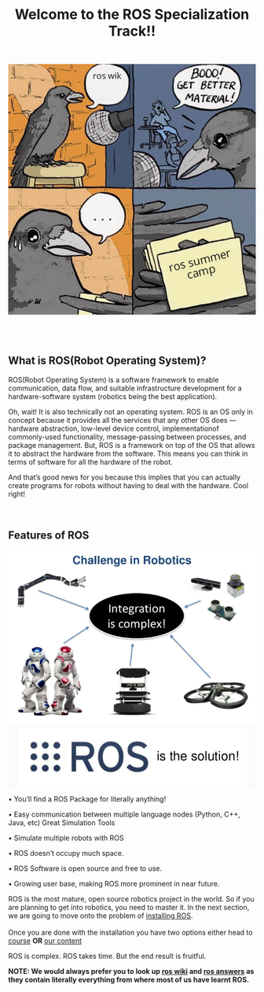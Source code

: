 <h1 align="center"> Welcome to the ROS Specialization Track!! </h1>  
<br>  
<p align="center" style="background-color: rgb(250,250,250)">
<img src="https://github.com/Robotics-Club-IIT-BHU/ROS-Specialization-22/blob/main/media/ROS_Intro.png"/>
</p>
<br>
<br>  

## What is ROS(Robot Operating System)?

ROS(Robot Operating System) is a software framework to enable communication, data flow, and suitable infrastructure development for a hardware-software system (robotics being the best application).

Oh, wait! It is also technically not an operating system. ROS is an OS only in concept because it provides all the services that any other OS does — hardware abstraction, low-level device control, implementationof commonly-used functionality, message-passing between processes, and package management. But, ROS is a framework on top of the OS that allows it to abstract the hardware from the software. This means you can think in terms of software for
all the hardware of the robot.

And that’s good news for you because this implies that you can actually create programs for robots without having to deal with the hardware. Cool right!
<br>  
<br>  
## Features of ROS

<p align="center" style="background-color: rgb(250,250,250)">
<img src="https://github.com/Robotics-Club-IIT-BHU/ROS-Specialization-22/blob/main/media/Need_for_ROS-1.png"/>
<img src="https://github.com/Robotics-Club-IIT-BHU/ROS-Specialization-22/blob/main/media/Need_for_ROS-2.png"/>
</p>



•	You’ll find a ROS Package for literally anything!


•	Easy communication between multiple language nodes (Python, C++, Java, etc) Great Simulation Tools


•	Simulate multiple robots with ROS 


•	ROS doesn’t occupy much space.


•	ROS Software is open source and free to use.


•	Growing user base, making ROS more prominent in near future.


ROS is the most mature, open source robotics project in the world. So if you are planning to get into robotics, you need to master it. 
In the next section, we are going to move onto the problem of 
[installing ROS](https://github.com/Robotics-Club-IIT-BHU/ROS-Specialization-22/blob/main/week1/Installation.md).  
<br>
Once you are done with the installation you have two options either head to [course](https://github.com/Robotics-Club-IIT-BHU/ROS-Specialization-22/blob/main/week1/Learning%20through%20course.md) **OR** [our content](https://github.com/Robotics-Club-IIT-BHU/ROS-Specialization-22/blob/main/week1/Learning%20from%20ros%20wiki.md)


ROS is complex. ROS takes time. But the end result is fruitful.


**NOTE: We would always prefer you to look up 
[ros wiki](http://wiki.ros.org/Documentation)
and 
[ros answers](https://answers.ros.org/questions/)
as they contain literally everything from where most of us have learnt ROS.**
